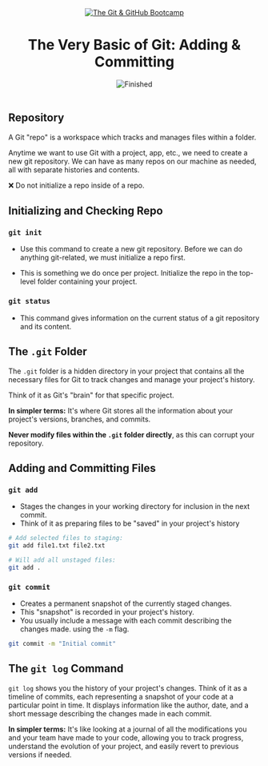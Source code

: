 
<div id="title" align="center">
<a href="https://www.udemy.com/course/git-and-github-bootcamp/">
<img src="https://img.shields.io/badge/The_Git_&amp;_GitHub_Bootcamp-white?logo=udemy&style=for-the-badge&color=D2CBCB" alt="The Git &amp; GitHub Bootcamp" />
</a>
<h1>The Very Basic of Git: Adding &amp; Committing</h1>
<img src="https://img.shields.io/badge/Finished-2025--01--26-white?labelColor=2A6041&color=B6EFD4" alt="Finished" />
<br /><br />
</div>

## Repository

A Git "repo" is a workspace which tracks and manages files within a folder.

Anytime we want to use Git with a project, app, etc., we need to create a new git repository. We can have as many repos on our machine as needed, all with separate histories and contents.

❌ Do not initialize a repo inside of a repo.

## Initializing and Checking Repo

### `git init`

- Use this command to create a new git repository. Before we can do anything git-related, we must initialize a repo first.

- This is something we do once per project. Initialize the repo in the top-level folder containing your project.

### `git status`

- This command gives information on the current status of a git repository and its content.

## The `.git` Folder

The `.git` folder is a hidden directory in your project that contains all the necessary files for Git to track changes and manage your project's history.

Think of it as Git's "brain" for that specific project.

**In simpler terms:** It's where Git stores all the information about your project's versions, branches, and commits.

**Never modify files within the `.git` folder directly**, as this can corrupt your repository.

## Adding and Committing Files

### `git add`

- Stages the changes in your working directory for inclusion in the next commit.
- Think of it as preparing files to be "saved" in your project's history

```bash
# Add selected files to staging:
git add file1.txt file2.txt

# Will add all unstaged files:
git add .
```

### `git commit`

- Creates a permanent snapshot of the currently staged changes.
- This "snapshot" is recorded in your project's history.
- You usually include a message with each commit describing the changes made. using the `-m` flag.

```bash
git commit -m "Initial commit"
```

## The `git log` Command

`git log` shows you the history of your project's changes. Think of it as a timeline of commits, each representing a snapshot of your code at a particular point in time. It displays information like the author, date, and a short message describing the changes made in each commit.

**In simpler terms:** It's like looking at a journal of all the modifications you and your team have made to your code, allowing you to track progress, understand the evolution of your project, and easily revert to previous versions if needed.
